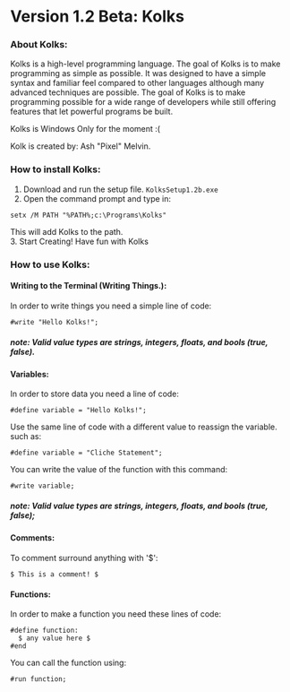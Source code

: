 # Version 1.2 Beta: Kolks

### About Kolks:
Kolks is a high-level programming language. The goal of Kolks is to make programming as simple as possible. It was designed to have a simple syntax and familiar feel compared to other languages although many advanced techniques are possible. The goal of Kolks is to make programming possible for a wide range of developers while still offering features that let powerful programs be built.

Kolks is Windows Only for the moment :(

Kolk is created by: Ash "Pixel" Melvin.

### How to install Kolks:
1. Download and run the setup file.
``KolksSetup1.2b.exe``
2. Open the command prompt and type in:    
```
setx /M PATH "%PATH%;c:\Programs\Kolks"
```
This will add Kolks to the path.  
3. Start Creating!
Have fun with Kolks

### How to use Kolks:
#### Writing to the Terminal (Writing Things.):  
In order to write things you need a simple line of code:

```
#write "Hello Kolks!";
```

##### *note: Valid value types are strings, integers, floats, and bools (true, false).*
#### Variables:
In order to store data you need a line of code:

```
#define variable = "Hello Kolks!";
```

Use the same line of code with a different value to reassign the variable. such as:

```
#define variable = "Cliche Statement";
```

You can write the value of the function with this command:

```
#write variable;
```

##### note: Valid value types are strings, integers, floats, and bools (true, false);

#### Comments:
To comment surround anything with '$':
```
$ This is a comment! $
```

#### Functions:
In order to make a function you need these lines of code:

```
#define function:
  $ any value here $
#end
```

You can call the function using:

```
#run function;
```
